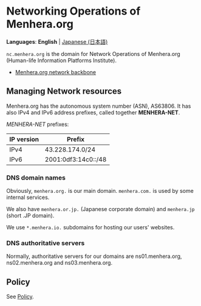 # Networking Operations of Menhera.org

**Languages**: **English**
| [Japanese (日本語)](/ja/)

`nc.menhera.org` is the domain for Network Operations of Menhera.org (Human-life Information Platforms Institute).

* [Menhera.org network backbone](backbone.html)

## Managing Network resources

Menhera.org has the autonomous system number (ASN), AS63806.
It has also IPv4 and IPv6 address prefixes, called together **MENHERA-NET**.

_MENHERA-NET_ prefixes:

| IP version | Prefix |
|------------|--------|
| IPv4       | 43.228.174.0/24 |
| IPv6       | 2001:0df3:14c0::/48 |

### DNS domain names

Obviously, `menhera.org.` is our main domain. `menhera.com.` is used by some internal services.

We also have `menhera.or.jp.` (Japanese corporate domain) and `menhera.jp` (short .JP domain).

We use `*.menhera.io.` subdomains for hosting our users' websites.

### DNS authoritative servers

Normally, authoritative servers for our domains are ns01.menhera.org, ns02.menhera.org and ns03.menhera.org.

## Policy

See [Policy](policy.html).
